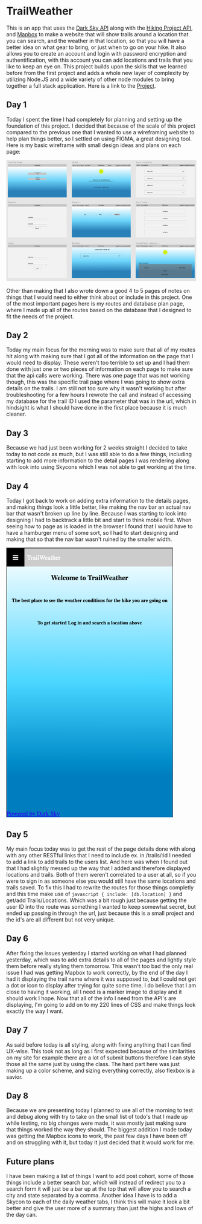 # TrailWeather
This is an app that uses the [Dark Sky API](https://darksky.net/dev/) along with the [Hiking Project API](https://www.hikingproject.com/data), and [Mapbox](https://docs.mapbox.com/mapbox-gl-js/api/?size=n_10_n) to make a website that will show trails around a location that you can search, and the weather in that location, so that you will have a better idea on what gear to bring, or just when to go on your hike. It also allows you to create an account and login with password encryption and authentification, with this account you can add locations and trails that you like to keep an eye on. This project builds upon the skills that we learned before from the first project and adds a whole new layer of complexity by utilizing Node.JS and a wide variety of other node modules to bring together a full stack application. Here is a link to the [Project](https://fast-coast-44019.herokuapp.com/).

## Day 1 

Today I spent the time I had completely for planning and setting up the foundation of this project. I decided that because of the scale of this project compared to the previous one that I wanted to use a wireframing website to help plan things better, so I settled on using FIGMA, a great designing tool. Here is my basic wireframe with small design ideas and plans on each page: 

![Figma Wireframe](public/img/wireframe.png)

Other than making that I also wrote down a good 4 to 5 pages of notes on things that I would need to either think about or include in this project. One of the most important pages here is my routes and database plan page, where I made up all of the routes based on the database that I designed to fit the needs of the project. 

## Day 2 
Today my main focus for the morning was to make sure that all of my routes hit along with making sure that I got all of the information on the page that I would need to display. These weren't too terrible to set up and I had them done with just one or two pieces of information on each page to make sure that the api calls were working. There was one page that was not working though, this was the specific trail page where I was going to show extra details on the trails. I am still not too sure why it wasn't working but after troubleshooting for a few hours I rewrote the call and instead of accessing my database for the trail ID I used the parameter that was in the url, which in hindsight is what I should have done in the first place because it is much cleaner.

## Day 3 
Because we had just been working for 2 weeks straight I decided to take today to not code as much, but I was still able to do a few things, including starting to add more information to the detail pages I was rendering along with look into using Skycons which I was not able to get working at the time.

## Day 4 
Today I got back to work on adding extra information to the details pages, and making things look a little better, like making the nav bar an actual nav bar that wasn't broken up line by line. Because I was starting to look into designing I had to backtrack a little bit and start to think mobile first. When seeing how to page as is loaded in the browser I found that I would have to have a hamburger menu of some sort, so I had to start designing and making that so that the nav bar wasn't ruined by the smaller width.

![mobile view](public/img/mobile.png)

## Day 5 
My main focus today was to get the rest of the page details done with along with any other RESTful links that I need to include ex. in /trails/:id I needed to add a link to add trails to the users list. And here was when I found out that I had slightly messed up the way that I added and therefore displayed locations and trails. Both of them weren't correlated to a user at all, so if you were to sign in as someone else you would still have the same locations and trails saved. To fix this I had to rewrite the routes for those things completly and this time make use of ```javascript { include: [db.location] }``` and get/add Trails/Locations. Which was a bit rough just because getting the user ID into the route was something I wanted to keep somewhat secret, but ended up passing in through the url, just because this is a small project and the id's are all different but not very unique.

## Day 6
After fixing the issues yesterday I started working on what I had planned yesterday, which was to add extra details to all of the pages and lightly style them before really styling them tomorrow. This wasn't too bad the only real issue I had was getting Mapbox to work correctly, by the end of the day I had it displaying the trail name where it was supposed to, but I could not get a dot or icon to display after trying for quite some time. I do believe that I am close to having it working, all I need is a marker image to display and it should work I hope. Now that all of the info I need from the API's are displaying, I'm going to add on to my 220 lines of CSS and make things look exactly the way I want.

## Day 7 
As said before today is all styling, along with fixing anything that I can find UX-wise. This took not as long as I first expected because of the similarities on my site for example there are a lot of submit buttons therefore I can style those all the same just by using the class. The hard part here was just making up a color scheme, and sizing everything correctly, also flexbox is a savior.

## Day 8
Because we are presenting today I planned to use all of the morning to test and debug along with try to take on the small list of todo's that I made up while testing, no big changes were made, it was mostly just making sure that things worked the way they should. The biggest addition I made today was getting the Mapbox icons to work, the past few days I have been off and on struggling with it, but today it just decided that it would work for me.

## Future plans
I have been making a list of things I want to add post cohort, some of those things include a better search bar, which will instead of redirect you to a search form it will just be a bar up at the top that will allow you to search a city and state separated by a comma. Another idea I have is to add a Skycon to each of the daily weather tabs, I think this will make it look a bit better and give the user more of a summary than just the highs and lows of the day can. 

